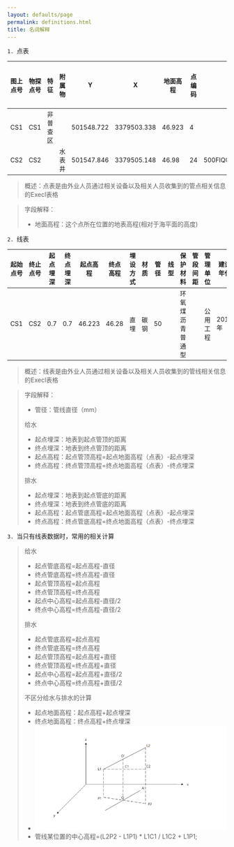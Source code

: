 ```yaml
---
layout: defaults/page
permalink: definitions.html
title: 名词解释
---
```


`1. `点表

| 图上点号    |  物探点号   |  特征   |  附属物   | Y   | X   |  地面高程   |  点编码   |  设备位号   |  图幅号   |  角度   |  是否接边点   |  接边点点号   |  道路名称   |  备注   |
|-----|-----|-----|-----|-----|-----|-----|-----|-----|-----|-----|-----|-----|-----|-----|
|   CS1  |   CS1  |   非普查区  |     |   501548.722  |  3379503.338   |  46.923   |  4   |    |     |     |     |     |   九号路  |     |
|   CS2  |   CS2  |     |  水表井   |   501547.846  |  3379505.148   |  46.98   |  24   |  500FIQ00102,GYGC_500FI00102   |     |     |     |     |   九号路  |     |

>概述：点表是由外业人员通过相关设备以及相关人员收集到的管点相关信息的Execl表格

>字段解释：
>+ 地面高程：这个点所在位置的地表高程(相对于海平面的高度)

`2. `线表

| 起始点号    |  终止点号   |  起点埋深   | 终点埋深 | 起点高程   | 终点高程   |  埋设方式   |  材质   |  管径   |  线型   |  保护材料   |  管段间距   |  管理单位   |  建设年代   |  道路名称   |
|-----|-----|-----|------|-----|-----|-----|-----|-----|-----|-----|-----|-----|-----|-----|
|   CS1  |   CS2  |  0.7   | 0.7  |   46.223  |  46.28   |  直埋   |  碳钢   |  50   |     |  环氧煤沥青普通型   |     |   公用工程  |   2012年  |   九号路  |

>概述：线表是由外业人员通过相关设备以及相关人员收集到的管线相关信息的Execl表格

>字段解释：
>+ 管径：管线直径（mm）  
>
>给水  
>+ 起点埋深：地表到起点管顶的距离  
>+ 终点埋深：地表到终点管顶的距离  
>+ 起点高程：起点管顶高程=起点地面高程（点表）-起点埋深  
>+ 终点高程：终点管顶高程=终点地面高程（点表）-终点埋深
>
> 排水
>+ 起点埋深：地表到起点管底的距离
>+ 终点埋深：地表到终点管底的距离
>+ 起点高程：起点管底高程=起点地面高程（点表）-起点埋深
>+ 终点高程：终点管底高程=终点地面高程（点表）-终点埋深

`3. `当只有线表数据时，常用的相关计算

> 给水
> + 起点管底高程=起点高程-直径
> + 终点管底高程=终点高程-直径
> + 起点管顶高程=起点高程
> + 终点管顶高程=终点高程
> + 起点中心高程=起点高程-直径/2
> + 终点中心高程=终点高程-直径/2
>
> 排水
> + 起点管底高程=起点高程
> + 终点管底高程=终点高程
> + 起点管顶高程=起点高程+直径
> + 终点管顶高程=终点高程+直径
> + 起点中心高程=起点高程+直径/2
> + 终点中心高程=终点高程+直径/2
>
> 不区分给水与排水的计算
> + 起点地面高程：起点高程+起点埋深
> + 终点地面高程：终点高程+终点埋深  
> + ![alt 属性文本](../theme/img/28.png)
> + 管线某位置的中心高程=(L2P2 - L1P1) * L1C1 / L1C2 + L1P1;
